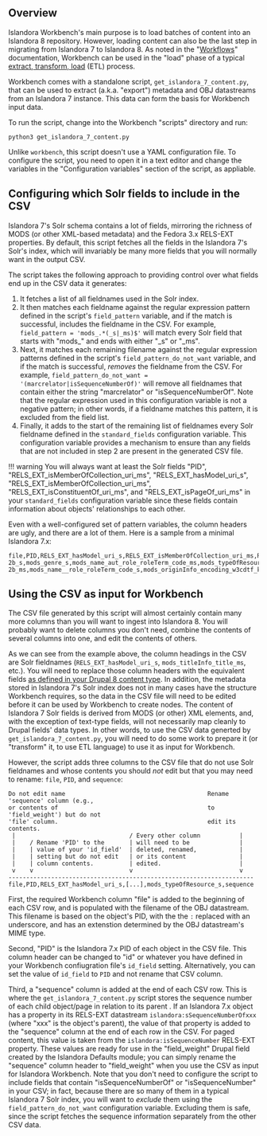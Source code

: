 ## Overview

Islandora Workbench's main purpose is to load batches of content into an Islandora 8 repository. However, loading content can also be the last step in migrating from Islandora 7 to Islandora 8. As noted in the "[Workflows](/islandora_workbench_docs/workflows/#migrations)" documentation, Workbench can be used in the "load" phase of a typical [extract, transform, load](https://en.wikipedia.org/wiki/Extract,_transform,_load) (ETL) process.

Workbench comes with a standalone script, `get_islandora_7_content.py`, that can be used to extract (a.k.a. "export") metadata and OBJ datastreams from an Islandora 7 instance. This data can form the basis for Workbench input data.

To run the script, change into the Workbench "scripts" directory and run:

`python3 get_islandora_7_content.py`

Unlike `workbench`, this script doesn't use a YAML configuration file. To configure the script, you need to open it in a text editor and change the variables in the "Configuration variables" section of the script, as appliable.


## Configuring which Solr fields to include in the CSV

Islandora 7's Solr schema contains a lot of fields, mirroring the richness of MODS (or other XML-based metadata) and the Fedora 3.x RELS-EXT properties. By default, this script fetches all the fields in the Islandora 7's Solr's index, which will invariably be many more fields that you will normally want in the output CSV.

The script takes the following approach to providing control over what fields end up in the CSV data it generates:

1. It fetches a list of all fieldnames used in the Solr index.
1. It then matches each fieldname against the regular expression pattern defined in the script's `field_pattern` variable, and if the match is successful, includes the fieldname in the CSV. For example, `field_pattern = 'mods_.*(_s|_ms)$'` will match every Solr field that starts with "mods_" and ends with either "_s" or "_ms".
1. Next, it matches each remaining filename against the regular expression patterns defined in the script's `field_pattern_do_not_want` variable, and if the match is successful, *removes* the fieldname from the CSV. For example, `field_pattern_do_not_want = '(marcrelator|isSequenceNumberOf)'` will remove all fieldnames that contain either the string "marcrelator" or "isSequenceNumberOf". Note that the regular expression used in this configuration variable is not a negative pattern; in other words, if a fieldname matches this pattern, it is excluded from the field list.
1. Finally, it adds to the start of the remaining list of fieldnames every Solr fieldname defined in the `standard_fields` configuration variable. This configuration variable provides a mechanism to ensure than any fields that are not included in step 2 are present in the generated CSV file.

!!! warning
    You will always want at least the Solr fields "PID", "RELS_EXT_isMemberOfCollection_uri_ms", "RELS_EXT_hasModel_uri_s", "RELS_EXT_isMemberOfCollection_uri_ms", "RELS_EXT_isConstituentOf_uri_ms", and "RELS_EXT_isPageOf_uri_ms" in your `standard_fields` configuration variable since these fields contain information about objects' relationships to each other.

Even with a well-configured set of pattern variables, the column headers are ugly, and there are a lot of them. Here is a sample from a minimal Islandora 7.x:

```text
file,PID,RELS_EXT_hasModel_uri_s,RELS_EXT_isMemberOfCollection_uri_ms,RELS_EXT_isConstituentOf_uri_ms,RELS_EXT_isPageOf_uri_ms,mods_recordInfo_recordOrigin_ms,mods_name_personal_author_ms,mods_abstract_s,mods_name_aut_role_roleTerm_code_s,mods_name_personal_author_s,mods_typeOfResource_s,mods_subject_geographic_ms,mods_identifier_local_ms,mods_genre_ms,mods_name_photographer_role_roleTerm_code_s,mods_physicalDescription_form_all_ms,mods_physicalDescription_extent_ms,mods_subject_topic_ms,mods_name_namePart_s,mods_physicalDescription_form_authority_marcform_ms,mods_name_pht_s,mods_identifier_uuid_ms,mods_language_languageTerm_code_s,mods_physicalDescription_form_s,mods_accessCondition_use_and_reproduction_s,mods_name_personal_role_roleTerm_text_s,mods_name__role_roleTerm_code_ms,mods_originInfo_encoding_w3cdtf_keyDate_yes_dateIssued_ms,mods_name_aut_s,mods_originInfo_encoding_iso8601_dateIssued_s,mods_originInfo_dateIssued_ms,mods_name_photographer_namePart_s,mods_name_pht_role_roleTerm_text_ms,mods_identifier_all_ms,mods_name_namePart_ms,mods_subject_geographic_s,mods_originInfo_publisher_ms,mods_subject_descendants_all_ms,mods_titleInfo_title_all_ms,mods_name_photographer_role_roleTerm_text_ms,mods_name_role_roleTerm_text_s,mods_titleInfo_title_ms,mods_name_photographer_s,mods_originInfo_place_placeTerm_text_s,mods_name_role_roleTerm_code_ms,mods_name_pht_role_roleTerm_code_s,mods_name_pht_namePart_s,mods_name_pht_namePart_ms,mods_name_role_roleTerm_code_s,mods_genre_all_ms,mods_physicalDescription_form_authority_marcform_s,mods_name_pht_role_roleTerm_code_ms,mods_extension_display_date_ms,mods_name_photographer_namePart_ms,mods_genre_authority_bgtchm_ms,mods_name_personal_role_roleTerm_text_ms,mods_name_pht_ms,mods_name_photographer_role_roleTerm_text_s,mods_language_languageTerm_code_ms,mods_originInfo_place_placeTerm_text_ms,mods_titleInfo_title_s,mods_identifier_uuid_s,mods_language_languageTerm_code_authority_iso639-2b_s,mods_genre_s,mods_name_aut_role_roleTerm_code_ms,mods_typeOfResource_ms,mods_originInfo_encoding_iso8601_dateIssued_ms,mods_name_personal_author_role_roleTerm_text_ms,mods_abstract_ms,mods_language_languageTerm_text_s,mods_genre_authority_bgtchm_s,mods_language_languageTerm_s,mods_language_languageTerm_ms,mods_subject_topic_s,mods_name_photographer_ms,mods_name_pht_role_roleTerm_text_s,mods_recordInfo_recordOrigin_s,mods_name_aut_ms,mods_originInfo_publisher_s,mods_identifier_local_s,mods_language_languageTerm_text_ms,mods_physicalDescription_extent_s,mods_language_languageTerm_code_authority_iso639-2b_ms,mods_name__role_roleTerm_code_s,mods_originInfo_encoding_w3cdtf_keyDate_yes_dateIssued_s,mods_name_photographer_role_roleTerm_code_ms,mods_name_role_roleTerm_text_ms,mods_name_personal_author_role_roleTerm_text_s,mods_accessCondition_use_and_reproduction_ms,mods_physicalDescription_form_ms,sequence
```

## Using the CSV as input for Workbench

The CSV file generated by this script will almost certainly contain many more columns than you will want to ingest into Islandora 8. You will probably want to delete columns you don't need, combine the contents of several columns into one, and edit the contents of others.

As we can see from the example above, the column headings in the CSV are Solr fieldnames (`RELS_EXT_hasModel_uri_s`, `mods_titleInfo_title_ms`, etc.). You will need to replace those column headers with the equivalent fields [as defined in your Drupal 8 content type](/islandora_workbench_docs/fields/). In addition, the metadata stored in Islandora 7's Solr index does not in many cases have the structure Workbench requires, so the data in the CSV file will need to be edited before it can be used by Workbench to create nodes. The content of Islandora 7 Solr fields is derived from MODS (or other) XML elements, and, with the exception of text-type fields, will not necessarily map cleanly to Drupal fields' data types. In other words, to use the CSV data generted by `get_islandora_7_content.py`, you will need to do some work to prepare it (or "transform" it, to use ETL language) to use it as input for Workbench.

However, the script adds three columns to the CSV file that do not use Solr fieldnames and whose contents you should *not* edit but that you may need to rename: `file`, `PID`, and `sequence`:

```text
Do not edit name                                        Rename 'sequence' column (e.g., 
or contents of                                          to 'field_weight') but do not
'file' column.                                          edit its contents.
 |                                / Every other column           |
 |    / Rename 'PID' to the       | will need to be              |           
 |    | value of your 'id_field'  | deleted, renamed,            |
 |    | setting but do not edit   | or its content               |               
 |    | column contents.          | edited.                      |
 v    v                           v                              v
---------------------------------------------------------------------
file,PID,RELS_EXT_hasModel_uri_s,[...],mods_typeOfResource_s,sequence
```

First, the required Workbench column "file" is added to the beginning of each CSV row, and is populated with the filename of the OBJ datastream. This filename is based on the object's PID, with the the `:` replaced with an underscore, and has an extenstion determined by the OBJ datastream's MIME type.

Second, "PID" is the Islandora 7.x PID of each object in the CSV file. This column header can be changed to "id" or whatever you have defined in your Workbench confiugration file's `id_field` setting. Alternatively, you can set the value of `id_field` to `PID` and not rename that CSV column.

Third, a "sequence" column is added at the end of each CSV row. This is where the `get_islandora_7_content.py` script stores the sequence number of each child object/page in relation to its parent . If an Islandora 7.x object has a property in its RELS-EXT datastream `islandora:sSequenceNumberOfxxx` (where "xxx" is the object's parent), the value of that property is added to the "sequence" column at the end of each row in the CSV. For paged content, this value is taken from the `islandora:isSequenceNumber` RELS-EXT property. These values are ready for use in the "field_weight" Drupal field created by the Islandora Defaults module; you can simply rename the "sequence" column header to "field_weight" when you use the CSV as input for Islandora Workbench. Note that you don't need to configure the script to include fields that contain "isSequenceNumberOf" or "isSequenceNumber" in your CSV; in fact, because there are so many of them in a typical Islandora 7 Solr index, you will want to *exclude* them using the `field_pattern_do_not_want` configuration variable. Excluding them is safe, since the script fetches the sequence information separately from the other CSV data.
